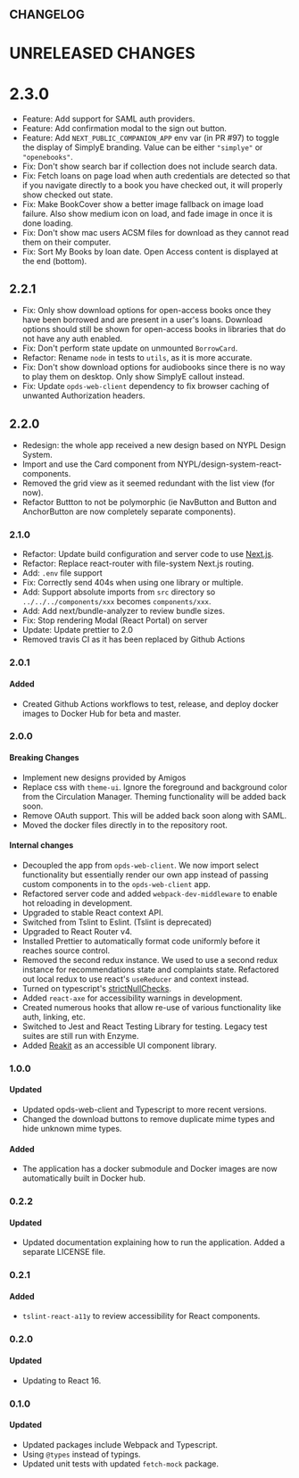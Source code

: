 ## CHANGELOG

# UNRELEASED CHANGES

# 2.3.0

- Feature: Add support for SAML auth providers.
- Feature: Add confirmation modal to the sign out button.
- Feature: Add `NEXT_PUBLIC_COMPANION_APP` env var (in PR #97) to toggle the display of SimplyE branding. Value can be either `"simplye"` or `"openebooks"`. 
- Fix: Don't show search bar if collection does not include search data.
- Fix: Fetch loans on page load when auth credentials are detected so that if you navigate directly to a book you have checked out, it will properly show checked out state.
- Fix: Make BookCover show a better image fallback on image load failure. Also show medium icon on load, and fade image in once it is done loading.
- Fix: Don't show mac users ACSM files for download as they cannot read them on their computer.
- Fix: Sort My Books by loan date. Open Access content is displayed at the end (bottom).

## 2.2.1

- Fix: Only show download options for open-access books once they have been borrowed and are present in a user's loans. Download options should still be shown for open-access books in libraries that do not have any auth enabled.
- Fix: Don't perform state update on unmounted `BorrowCard`. 
- Refactor: Rename `node` in tests to `utils`, as it is more accurate.
- Fix: Don't show download options for audiobooks since there is no way to play them on desktop. Only show SimplyE callout instead.
- Fix: Update `opds-web-client` dependency to fix browser caching of unwanted Authorization headers.

## 2.2.0

- Redesign: the whole app received a new design based on NYPL Design System.
- Import and use the Card component from NYPL/design-system-react-components.
- Removed the grid view as it seemed redundant with the list view (for now).
- Refactor Buttton to not be polymorphic (ie NavButton and Button and AnchorButton are now completely separate components).

### 2.1.0

- Refactor: Update build configuration and server code to use [Next.js](https://nextjs.org/).
- Refactor: Replace react-router with file-system Next.js routing.
- Add: `.env` file support
- Fix: Correctly send 404s when using one library or multiple.
- Add: Support absolute imports from `src` directory so `../../../components/xxx` becomes `components/xxx`.
- Add: Add next/bundle-analyzer to review bundle sizes.
- Fix: Stop rendering Modal (React Portal) on server
- Update: Update prettier to 2.0
- Removed travis CI as it has been replaced by Github Actions

### 2.0.1

#### Added

- Created Github Actions workflows to test, release, and deploy docker images to Docker Hub for beta and master.

### 2.0.0

#### Breaking Changes

- Implement new designs provided by Amigos
- Replace css with `theme-ui`. Ignore the foreground and background color from the Circulation Manager. Theming functionality will be added back soon.
- Remove OAuth support. This will be added back soon along with SAML.
- Moved the docker files directly in to the repository root.

#### Internal changes

- Decoupled the app from `opds-web-client`. We now import select functionality but essentially render our own app instead of passing custom components in to the `opds-web-client` app.
- Refactored server code and added `webpack-dev-middleware` to enable hot reloading in development.
- Upgraded to stable React context API.
- Switched from Tslint to Eslint. (Tslint is deprecated)
- Upgraded to React Router v4.
- Installed Prettier to automatically format code uniformly before it reaches source control.
- Removed the second redux instance. We used to use a second redux instance for recommendations state and complaints state. Refactored out local redux to use react's `useReducer` and context instead.
- Turned on typescript's [strictNullChecks](https://www.typescriptlang.org/docs/handbook/release-notes/typescript-2-0.html#--strictnullchecks).
- Added `react-axe` for accessibility warnings in development.
- Created numerous hooks that allow re-use of various functionality like auth, linking, etc.
- Switched to Jest and React Testing Library for testing. Legacy test suites are still run with Enzyme.
- Added [Reakit](https://reakit.io/) as an accessible UI component library.

### 1.0.0

#### Updated

- Updated opds-web-client and Typescript to more recent versions.
- Changed the download buttons to remove duplicate mime types and hide unknown mime types.

#### Added

- The application has a docker submodule and Docker images are now automatically built in Docker hub.

### 0.2.2

#### Updated

- Updated documentation explaining how to run the application. Added a separate LICENSE file.

### 0.2.1

#### Added

- `tslint-react-a11y` to review accessibility for React components.

### 0.2.0

#### Updated

- Updating to React 16.

### 0.1.0

#### Updated

- Updated packages include Webpack and Typescript.
- Using `@types` instead of typings.
- Updated unit tests with updated `fetch-mock` package.
